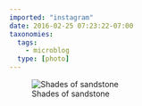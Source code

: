 ```yaml
---
imported: "instagram"
date: 2016-02-25 07:23:22-07:00
taxonomies:
  tags:
    - microblog
  type: [photo]
---
```

<figure>
  <img src="/media/images/photos/2016/02/a284d8050d84024d44030e38c0a2cfe3.jpg" title="Shades of sandstone"/>
  <figcaption>Shades of sandstone</figcaption>
</figure>

